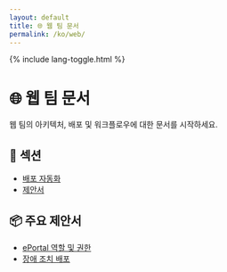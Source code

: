 ```yaml
---
layout: default
title: 🌐 웹 팀 문서
permalink: /ko/web/
---
```


<link rel="stylesheet" href="{{ '/assets/css/custom.css' | relative_url }}">
{% include lang-toggle.html %}

# 🌐 웹 팀 문서

웹 팀의 아키텍처, 배포 및 워크플로우에 대한 문서를 시작하세요.

## 📂 섹션

- [배포 자동화](./deployment-automation/)
- [제안서](./proposals/)

## 📦 주요 제안서

- [ePortal 역할 및 권한](./proposals/ePortal-roles/)
- [장애 조치 배포](./proposals/failover-deployments/)

